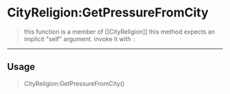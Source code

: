 # CityReligion:GetPressureFromCity
> this function is a member of [[CityReligion]]
> this method expects an implicit "self" argument. invoke it with `:`
-----
## Usage
> CityReligion:GetPressureFromCity()
